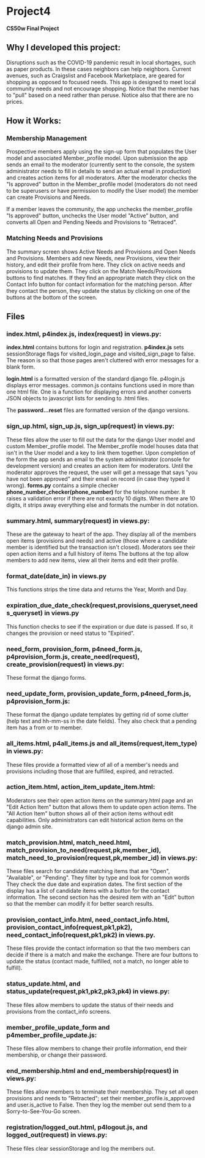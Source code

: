 # Project4
**CS50w Final Project**

## Why I developed this project:
Disruptions such as the COVID-19 pandemic result in local shortages, such as paper products. In these cases neighbors can help neighbors. Current avenues, such as Craigslist and Facebook Marketplace, are geared for shopping as opposed to focused needs. This app is designed to meet local community needs and not encourage shopping. Notice that the member has to "pull" based on a need rather than peruse. Notice also that there are no prices.

## How it Works:
### Membership Management
Prospective members apply using the sign-up form that populates the User model and associated Member\_profile model. Upon submission the app sends an email to the moderator (currently sent to the console, the system administrator needs to fill in details to send an actual email in production) and creates action items for all moderators. After the moderator checks the "Is approved" button in the Member\_profile model (moderators do not need to be superusers or have permission to modify the User model) the member can create Provisions and Needs.

If a member leaves the community, the app unchecks the member_profile "Is approved" button, unchecks the User model "Active" button, and converts all Open and Pending Needs and Provisions to "Retraced".
### Matching Needs and Provisions
The summary screen shows Active Needs and Provisions and Open Needs and Provisions. Members add new Needs, new Provisions, view their history, and edit their profile from here. They click on active needs and provisions to update them. They click on the Match Needs/Provisions buttons  to find matches. If they find an appropriate match they click on the Contact Info button for contact information for the matching person. After they contact the person, they update the status by clicking on one of the buttons at the bottom of the screen.

## Files
###  index.html, p4index.js, index(request) in views.py: 
**index.html** contains buttons for login and registration. **p4index.js** sets sessionStorage flags for visited\_login\_page and visited\_sign\_page to false. The reason is so that those pages aren't cluttered with error messages for a blank form.

**login.html** is a formatted version of the standard django file. p4login.js displays error messages. common.js contains functions used in more than one html file. One is a function for displaying errors and another converts JSON objects to javascript lists for sending to .html files.

The **password...reset** files are formatted version of the django versions.

### sign\_up.html, sign\_up.js, sign_up(request) in views.py:

These files allow the user to fill out the data for the django User model and custom Member\_profile model. The Member\_profile model houses data that isn't in the User model and a key to link them together. Upon completion of the form the app sends an email to the system administrator (console for development version) and creates an action item for moderators. Until the moderator approves the request, the user will get a message that says "you have not been approved" and their email on record (in case they typed it wrong). **forms.py** contains a simple checker **phone\_number\_checker(phone_number)** for the telephone number. It raises a validation error if there are not exactly 10 digits. When there are 10 digits, it strips away everything else and formats the number in dot notation. 

### summary.html, summary(request) in views.py:
These are the gateway to heart of the app. They display all of the members open items (provisions and needs) and active (those where a candidate member is identified but the transaction isn't closed). Moderators see their open action items and a full history of items The buttons at the top allow members to add new items, view all their items and edit their profile.

### format\_date(date_in) in views.py
This functions strips the time data and returns the Year, Month and Day.

### expiration\_due\_date\_check(request,provisions\_queryset,needs\_queryset) in views.py
This function checks to see if the expiration or due date is passed. If so, it changes the provision or need status to "Expiried".

### need\_form, provision\_form, p4need\_form.js, p4provision\_form.js, create\_need(request), create_provision(request) in views.py:
These format the django forms.

### need\_update\_form, provision\_update\_form, p4need\_form.js, p4provision_form.js:
These format the django update templates by getting rid of some clutter (help text and hh-mm-ss in the date fields). They also check that a pending item has a from or to member.

### all\_items.html, p4all\_items.js and all\_items(request,item_type) in views.py:
These files provide a formatted view of all of a member's needs and provisions including those that are fulfilled, expired, and retracted.


### action\_item.html, action\_item\_update\_item.html:
Moderators see their open action items on the summary.html page and an "Edit Action Item" button that allows them to update open action items. The "All Action Item" button shows all of their action items without edit capabilities. Only administrators can edit historical action items on the django admin site. 

### match\_provision.html, match\_need.html, match\_provision\_to\_need(request,pk,member\_id), match\_need\_to\_provision(request,pk,member\_id) in views.py:
These files search for candidate matching items that are "Open", "Available", or "Pending". They filter by type and look for common words They check the due date and expiration dates. The first section of the display has a list of candidate items with a button for the contact information. The second section has the desired item with an "Edit" button so that the member can modify it for better search results.

### provision\_contact\_info.html, need\_contact\_info.html, provision\_contact\_info(request,pk1,pk2), need\_contact\_info(request,pk1,pk2) in views.py.
These files provide the contact information so that the two members can decide if there is a match and make the exchange. There are four buttons to update the status (contact made, fulfilled, not a match, no longer able to fulfill).

### status\_update.html, and status\_update(request,pk1,pk2,pk3,pk4) in views.py:
These files allow members to update the status of their needs and provisions from the contact\_info screens.


### member\_profile\_update\_form and p4member\_profile\_update.js:
These files allow members to change their profile information, end their membership, or change their password. 

### end\_membership.html and end\_membership(request) in views.py:
These files allow members to terminate their membership. They set all open provisions and needs to "Retracted"; set their member\_profile.is\_approved and user.is\_active to False. Then they log the member out send them to a Sorry-to-See-You-Go screen.

### registration/logged\_out.html, p4logout.js, and logged_out(request) in views.py:
These files clear sessionStorage and log the members out.



